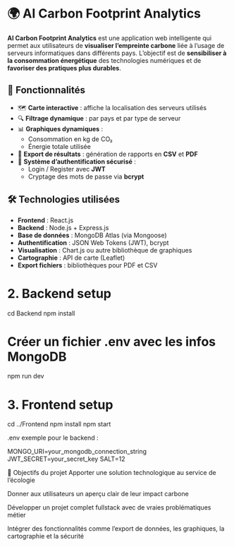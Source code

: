 # 🌍 AI Carbon Footprint Analytics
 
 **AI Carbon Footprint Analytics** est une application web intelligente qui permet aux utilisateurs de **visualiser l’empreinte carbone** liée à l’usage de serveurs informatiques dans différents pays. L’objectif est de **sensibiliser à la consommation énergétique** des technologies numériques et de **favoriser des pratiques plus durables**.
 
 ## 🚀 Fonctionnalités
 
 - 🗺️ **Carte interactive** : affiche la localisation des serveurs utilisés
 - 🔍 **Filtrage dynamique** : par pays et par type de serveur
 - 📊 **Graphiques dynamiques** :
   - Consommation en kg de CO₂
   - Énergie totale utilisée
 - 📄 **Export de résultats** : génération de rapports en **CSV** et **PDF**
 - 🔐 **Système d’authentification sécurisé** :
   - Login / Register avec **JWT**
   - Cryptage des mots de passe via **bcrypt**
 
 ## 🛠️ Technologies utilisées
 
 - **Frontend** : React.js
 - **Backend** : Node.js + Express.js
 - **Base de données** : MongoDB Atlas (via Mongoose)
 - **Authentification** : JSON Web Tokens (JWT), bcrypt
 - **Visualisation** : Chart.js ou autre bibliothèque de graphiques
 - **Cartographie** : API de carte (Leaflet)
 - **Export fichiers** : bibliothèques pour PDF et CSV
 
 
 
 # 2. Backend setup
 cd Backend
 npm install
 # Créer un fichier .env avec les infos MongoDB
 npm run dev
 
 # 3. Frontend setup
 cd ../Frontend
 npm install
 npm start
 
 
 
 
 
 .env exemple pour le backend :
 
 MONGO_URI=your_mongodb_connection_string
 JWT_SECRET=your_secret_key
 SALT=12
 
 
 
 🎯 Objectifs du projet
 Apporter une solution technologique au service de l’écologie
 
 Donner aux utilisateurs un aperçu clair de leur impact carbone
 
 Développer un projet complet fullstack avec de vraies problématiques métier
 
 Intégrer des fonctionnalités comme l’export de données, les graphiques, la cartographie et la sécurité